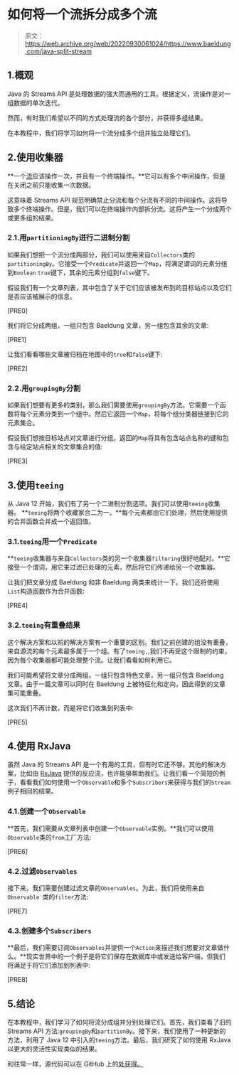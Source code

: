 # 如何将一个流拆分成多个流

> 原文：<https://web.archive.org/web/20220930061024/https://www.baeldung.com/java-split-stream>

## 1.概观

Java 的 Streams API 是处理数据的强大而通用的工具。根据定义，流操作是对一组数据的单次迭代。

然而，有时我们希望以不同的方式处理流的各个部分，并获得多组结果。

在本教程中，我们将学习如何将一个流分成多个组并独立处理它们。

## 2.使用收集器

**一个[流](/web/20220810180543/https://www.baeldung.com/java-streams)应该操作一次，并且有一个终端操作。**它可以有多个中间操作，但是在关闭之前只能收集一次数据。

这意味着 Streams API 规范明确禁止分流和每个分流有不同的中间操作。这将导致多个终端操作。但是，我们可以在终端操作内部拆分流。这将产生一个分成两个或更多组的结果。

### 2.1.用`partitioningBy`进行二进制分割

如果我们想把一个流分成两部分，我们可以使用来自`Collectors`类的`partitioningBy`。它接受一个`Predicate`并返回一个`Map`，将满足谓词的元素分组到`Boolean` `true`键下，其余的元素分组到`false`键下。

假设我们有一个文章列表，其中包含了关于它们应该被发布到的目标站点以及它们是否应该被展示的信息。

[PRE0]

我们将它分成两组，一组只包含 Baeldung 文章，另一组包含其余的文章:

[PRE1]

让我们看看哪些文章被归档在地图中的`true`和`false`键下:

[PRE2]

### 2.2.用`groupingBy`分割

如果我们想要有更多的类别，那么我们需要使用`groupingBy`方法。它需要一个函数将每个元素分类到一个组中。然后它返回一个`Map`，将每个组分类器链接到它的元素集合。

假设我们想按目标站点对文章进行分组。返回的`Map`将具有包含站点名称的键和包含与给定站点相关的文章集合的值:

[PRE3]

## 3.使用`teeing`

从 Java 12 开始，我们有了另一个二进制分割选项。我们可以使用`teeing`收集器。 **`teeing`将两个收藏家合二为一。**每个元素都由它们处理，然后使用提供的合并函数合并成一个返回值。

### 3.1.`teeing`用一个`Predicate`

**`teeing`收集器与来自`Collectors`类的另一个收集器`filtering`很好地配对。**它接受一个谓词，用它来过滤已处理的元素，然后将它们传递给另一个收集器。

让我们把文章分成 Baeldung 和非 Baeldung 两类来统计一下。我们还将使用`List`构造函数作为合并函数:

[PRE4]

### 3.2.`teeing`有重叠结果

这个解决方案和以前的解决方案有一个重要的区别。我们之前创建的组没有重叠，来自源流的每个元素最多属于一个组。有了`teeing,`,我们不再受这个限制的约束，因为每个收集器都可能处理整个流。让我们看看如何利用它。

我们可能希望将文章分成两组，一组只包含特色文章，另一组只包含 Baeldung 文章。由于一篇文章可以同时在 Baeldung 上被特征化和定向，因此得到的文章集可能重叠。

这次我们不再计数，而是将它们收集到列表中:

[PRE5]

## 4.使用 RxJava

虽然 Java 的 Streams API 是一个有用的工具，但有时它还不够。其他的解决方案，比如由 [RxJava](/web/20220810180543/https://www.baeldung.com/rx-java) 提供的反应流，也许能够帮助我们。让我们看一个简短的例子，看看我们如何使用一个`Observable`和多个`Subscribers`来获得与我们的`Stream`例子相同的结果。

### 4.1.创建一个`Observable`

**首先，我们需要从文章列表中创建一个`Observable`实例。**我们可以使用`Observable`类的`from`工厂方法:

[PRE6]

### 4.2.过滤`Observables`

接下来，我们需要创建过滤文章的`Observables`。为此，我们将使用来自`Observable `类的`filter`方法:

[PRE7]

### 4.3.创建多个`Subscribers`

**最后，我们需要订阅`Observables`并提供一个`Action`来描述我们想要对文章做什么。**现实世界中的一个例子是将它们保存在数据库中或发送给客户端，但我们将满足于将它们添加到列表中:

[PRE8]

## 5.结论

在本教程中，我们学习了如何将流分成组并分别处理它们。首先，我们查看了旧的 Streams API 方法:`groupingBy`和`partitionBy`。接下来，我们使用了一种更新的方法，利用了 Java 12 中引入的`teeing`方法。最后，我们研究了如何使用 RxJava 以更大的灵活性实现类似的结果。

和往常一样，源代码可以在 GitHub 上的[处获得。](https://web.archive.org/web/20220810180543/https://github.com/eugenp/tutorials/tree/master/core-java-modules/core-java-streams-4)
